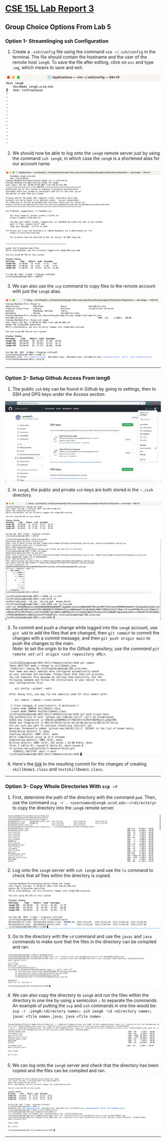 # [CSE 15L Lab Report 3](https://yuming73.github.io/cse15l-lab-reports/lab-report-3-week-6.html)    
## Group Choice Options From Lab 5    

### Option 1- Streamlinging ssh Configuration    
1. Create a `.ssh/config` file using the command `vim ~/.ssh/config` in the terminal. The file should contain the hostname and the user of the remote host `ieng6`. To save the file after editing, click on `esc` and type `:wq`, which means to save and exit.   

![.ssh/config file](lab5_screenshot1.png)   

2. We should now be able to log onto the `ieng6` remote server just by using the command `ssh ieng6`, in which case the `ieng6` is a shortened alias for our account name.  

![ssh command](lab5_screenshot2.png)   

3. We can also use the `scp` command to copy files to the remote account with just the `ieng6` alias.    

![scp command](lab5_screenshot3.png)   

---   

### Option 2- Setup Github Access From ieng6   
1. The public `ssh` key can be found in Github by going to settings, then to SSH and GPG keys under the Access section. 

![public key on Github](lab5_screenshot4.png)   

2. In `ieng6`, the public and private `ssh` keys are both stored in the `~./ssh` directory.    

![log onto on ieng6](lab5_screenshot5.png)   
![create public key on ieng6](lab5_screenshot6.png)   
![location of public and private key on ieng6](lab5_screenshot7.png)   

3. To commit and push a change while logged into the `ieng6` account, use `git add` to add the files that are changed, then `git commit` to commit the changes with a commit message, and then `git push origin main` to push the changes to the main.   
*Note: to set the origin to be the Github repository, use the command `git remote set-url origin <ssh repository URL>`.*   

![commit and push on ieng6](lab5_screenshot8.png)   

4. Here's the [link](https://github.com/yuming73/Skill-Demonstration/commit/b6717595e1d39a08ccb34328da57c4a85263d700) to the resulting commit for the changes of creating `skillDemo1.class` and `testskillDemo1.class`.
   
---   

### Option 3- Copy Whole Directories With `scp -r`   
1. First, determine the path of the directory with the command `pwd`. Then, use the command `scp -r . <username>@ieng6.ucsd.edu:~/<directory>` to copy the directory into the `ieng6` remote server.   

![copy to ieng6](lab5_screenshot9.png)   

2. Log onto the `ieng6` server with `ssh ieng6` and use the `ls` command to check that all files within the directory is copied.   

![confirm in ieng6](lab5_screenshot10.png)   

3. Go to the directory with the `cd` command and use the `javac` and `java` commands to make sure that the files in the directory can be compiled and ran.   

![compile and run](lab5_screenshot12.png)   

4. We can also copy the directory to `ieng6` and run the files within the directory in one line by using a semicolon `;` to separate the commands. An example of putting the `scp` and `ssh` commands in one line would be: `scp -r .ieng6:<directory name>; ssh ieng6 'cd <directory name>; javac <file name>.java; java <file name> `. 

![commands in one line](lab5_screenshot13.png)   
![test ran](lab5_screenshot14.png)   

5. We can log onto the `ieng6` server and check that the directory has been copied and the files can be compiled and ran.   

![check on ieng6](lab5_screenshot15.png)   

---   